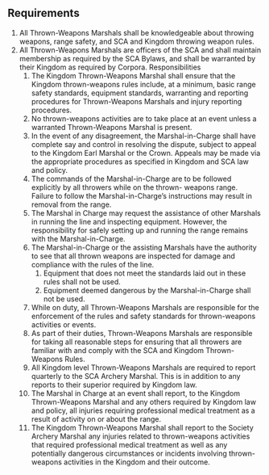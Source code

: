 ##  Requirements
1.  All Thrown-Weapons Marshals shall be knowledgeable about throwing weapons, range safety, and SCA and Kingdom throwing weapon rules.
2.  All Thrown-Weapons Marshals are officers of the SCA and shall maintain membership as required by the SCA Bylaws, and shall be warranted by their Kingdom as required by Corpora.  Responsibilities
    1.  The Kingdom Thrown-Weapons Marshal shall ensure that the Kingdom thrown-weapons rules include, at a minimum, basic range safety standards, equipment standards, warranting and reporting procedures for Thrown-Weapons Marshals and injury reporting procedures.
    2.  No thrown-weapons activities are to take place at an event unless a warranted Thrown-Weapons Marshal is present.
    3.  In the event of any disagreement, the Marshal-in-Charge shall have complete say and control in resolving the dispute, subject to appeal to the Kingdom Earl Marshal or the Crown. Appeals may be made via the appropriate procedures as specified in Kingdom and SCA law and policy.
    4.  The commands of the Marshal-in-Charge are to be followed explicitly by all throwers while on the thrown- weapons range. Failure to follow the Marshal-in-Charge’s instructions may result in removal from the range.
    5.  The Marshal in Charge may request the assistance of other Marshals in running the line and inspecting equipment. However, the responsibility for safely setting up and running the range remains with the Marshal-in-Charge.
    6.  The Marshal-in-Charge or the assisting Marshals have the authority to see that all thrown weapons are inspected for damage and compliance with the rules of the line.
        1. Equipment that does not meet the standards laid out in these rules shall not be used.
        2. Equipment deemed dangerous by the Marshal-in-Charge shall not be used.
    7.  While on duty, all Thrown-Weapons Marshals are responsible for the enforcement of the rules and safety standards for thrown-weapons activities or events.
    8.  As part of their duties, Thrown-Weapons Marshals are responsible for taking all reasonable steps for ensuring that all throwers are familiar with and comply with the SCA and Kingdom Thrown-Weapons Rules.
    9.  All Kingdom level Thrown-Weapons Marshals are required to report quarterly to the SCA Archery Marshal. This is in addition to any reports to their superior required by Kingdom law.
    10. The Marshal in Charge at an event shall report, to the Kingdom Thrown-Weapons Marshal and any others required by Kingdom law and policy, all injuries requiring professional medical treatment as a result of activity on or about the range.
    11. The Kingdom Thrown-Weapons Marshal shall report to the Society Archery Marshal any injuries related to thrown-weapons activities that required professional medical treatment as well as any potentially dangerous circumstances or incidents involving thrown-weapons activities in the Kingdom and their outcome.

